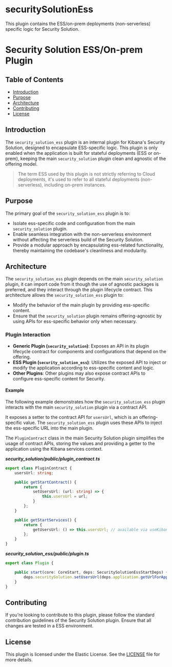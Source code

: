 # securitySolutionEss

This plugin contains the ESS/on-prem deployments (non-serverless) specific logic for Security Solution.


# **Security Solution ESS/On-prem Plugin**

## **Table of Contents**
- [Introduction](#introduction)
- [Purpose](#purpose)
- [Architecture](#architecture)
- [Contributing](#contributing)
- [License](#license)

## **Introduction**
The `security_solution_ess` plugin is an internal plugin for Kibana's Security Solution, designed to encapsulate ESS-specific logic. 
This plugin is only enabled when the application is built for stateful deployments (ESS or on-prem), keeping the main `security_solution` plugin clean and agnostic of the offering model.

> The term ESS used by this plugin is not strictly referring to Cloud deployments, it's used to refer to all stateful deployments (non-serverless), including on-prem instances.

## **Purpose**
The primary goal of the `security_solution_ess` plugin is to:
- Isolate ess-specific code and configuration from the main `security_solution` plugin.
- Enable seamless integration with the non-serverless environment without affecting the serverless build of the Security Solution.
- Provide a modular approach by encapsulating ess-related functionality, thereby maintaining the codebase's cleanliness and modularity.

## **Architecture**
The `security_solution_ess` plugin depends on the main `security_solution` plugin, it can import code from it though the use of agnostic packages is preferred, and they interact through the plugin lifecycle contract. 
This architecture allows the `security_solution_ess` plugin to:
- Modify the behavior of the main plugin by providing ess-specific content.
- Ensure that the `security_solution` plugin remains offering-agnostic by using APIs for ess-specific behavior only when necessary.

### **Plugin Interaction**
- **Generic Plugin (`security_solution`)**: Exposes an API in its plugin lifecycle contract for components and configurations that depend on the offering.
- **ESS Plugin (`security_solution_ess`)**: Utilizes the exposed API to inject or modify the application according to ess-specific content and logic.
- **Other Plugins**: Other plugins may also expose contract APIs to configure ess-specific content for Security. 

#### **Example**

The following example demonstrates how the `security_solution_ess` plugin interacts with the main `security_solution` plugin via a contract API. 

It exposes a setter to the contract API for `usersUrl`, which is an offering-specific value. The `security_solution_ess` plugin uses these APIs to inject the ess-specific URL into the main plugin.

The `PluginContract` class in the main Security Solution plugin simplifies the usage of contract APIs, storing the values and providing a getter to the application using the Kibana services context.

___security_solution/public/plugin_contract.ts___
```typescript
export class PluginContract {
    usersUrl: string;

    public getStartContract() {
        return {
            setUsersUrl: (url: string) => { 
                this.usersUrl = url;
            }
        };
    }

    public getStartServices() {
        return {
            getUsersUrl: () => this.usersUrl; // available via useKibana().services.getUsersUrl()
        };
    }
}
```

___security_solution_ess/public/plugin.ts___
```typescript
export class Plugin {

    public start(core: CoreStart, deps: SecuritySolutionEssStartDeps) {
        deps.securitySolution.setUsersUrl(deps.application.getUrlForApp('management', { path: 'security/users' }));
    }
}
```

## **Contributing**
If you're looking to contribute to this plugin, please follow the standard contribution guidelines of the Security Solution plugin. Ensure that all changes are tested in a ESS environment.

## **License**
This plugin is licensed under the Elastic License. See the [LICENSE](../../../LICENSE.txt) file for more details.
